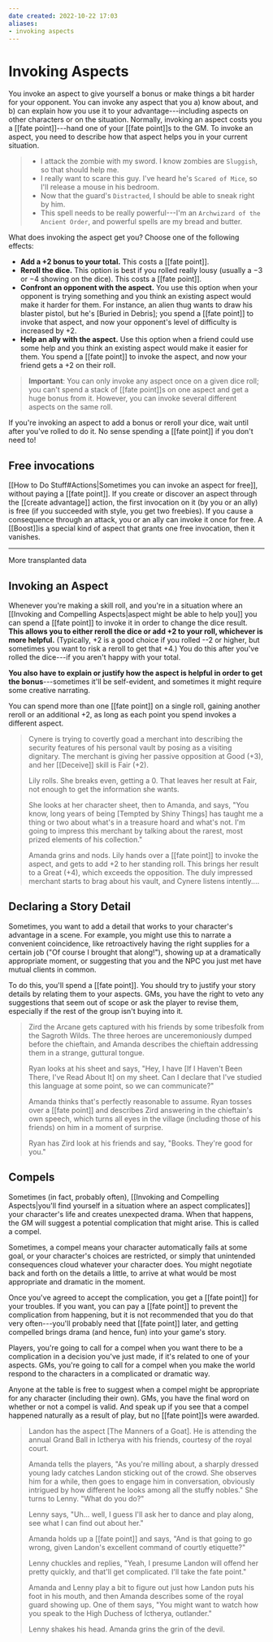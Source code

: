 ```yaml
---
date created: 2022-10-22 17:03
aliases:
- invoking aspects
---
```


# Invoking Aspects

You invoke an aspect to give yourself a bonus or make things a bit harder for your opponent. You can invoke any aspect that you a) know about, and b) can explain how you use it to your advantage---including aspects on other characters or on the situation. Normally, invoking an aspect costs you a [[fate point]]---hand one of your [[fate point]]s to the GM. To invoke an aspect, you need to describe how that aspect helps you in your current situation.

> - I attack the zombie with my sword. I know zombies are  `Sluggish`, so that should help me.
> - I really want to scare this guy. I've heard he's `Scared of Mice`, so I'll release a mouse in his bedroom.
> - Now that the guard's `Distracted`, I should be able to sneak right by him.
> - This spell needs to be really powerful---I'm an `Archwizard of the Ancient Order`, and powerful spells are my bread and butter.

What does invoking the aspect get you? Choose one of the following effects:

- **Add a +2 bonus to your total.** This costs a [[fate point]].
- **Reroll the dice.** This option is best if you rolled really lousy (usually a −3 or −4 showing on the dice). This costs a [[fate point]].
- **Confront an opponent with the aspect.** You use this option when your opponent is trying something and you think an existing aspect   would make it harder for them. For instance, an alien thug wants to draw his blaster pistol, but he's [Buried in Debris]; you   spend a [[fate point]] to invoke that aspect, and now your opponent's level of difficulty is increased by +2.
- **Help an ally with the aspect.** Use this option when a friend could use some help and you think an existing aspect would make it   easier for them. You spend a [[fate point]] to invoke the aspect, and now your friend gets a +2 on their roll.

> **Important**: You can only invoke any aspect once on a given dice roll; you can't spend a stack of [[fate point]]s on one aspect and get a huge bonus from it. However, you can invoke several different aspects on the same roll.

If you're invoking an aspect to add a bonus or reroll your dice, wait until after you've rolled to do it. No sense spending a [[fate point]] if you don't need to!

## Free invocations

[[How to Do Stuff#Actions|Sometimes you can invoke an aspect for free]], without paying a [[fate point]]. If you create or discover an aspect through the [[create advantage]] action, the first invocation on it (by you or an ally) is free (if you succeeded with style, you get two freebies). If you cause a consequence through an attack, you or an ally can invoke it once for free. A [[Boost]]is a special kind of aspect that grants one free invocation, then it vanishes.

---
More transplanted data

## Invoking an Aspect

Whenever you're making a skill roll, and you're in a situation where an [[Invoking and Compelling Aspects|aspect might be able to help you]] you can spend a [[fate point]] to invoke it in order to change the dice result. **This allows you to either reroll the dice or add +2 to your roll, whichever is more helpful.** (Typically, +2 is a good choice if you rolled --2 or higher, but sometimes you want to risk a reroll to get that +4.) You do this after you've rolled the dice---if you aren't happy with your total.

**You also have to explain or justify how the aspect is helpful in order to get the bonus**---sometimes it'll be self-evident, and sometimes it might require some creative narrating.

You can spend more than one [[fate point]] on a single roll, gaining another reroll or an additional +2, as long as each point you spend invokes a different aspect.

> Cynere is trying to covertly goad a merchant into describing the security features of his personal vault by posing as a visiting dignitary. The merchant is giving her passive opposition at Good (+3), and her [[Deceive]] skill is Fair (+2).
>
> Lily rolls. She breaks even, getting a 0. That leaves her result at Fair, not enough to get the information she wants.
>
> She looks at her character sheet, then to Amanda, and says, "You know, long years of being [Tempted by Shiny Things] has taught me a thing or two about what's in a treasure hoard and what's not. I'm going to impress this merchant by talking about the rarest, most prized elements of his collection."
>
> Amanda grins and nods. Lily hands over a [[fate point]] to invoke the aspect, and gets to add +2 to her standing roll. This brings her result to a Great (+4), which exceeds the opposition. The duly impressed merchant starts to brag about his vault, and Cynere listens intently....

## Declaring a Story Detail

Sometimes, you want to add a detail that works to your character's advantage in a scene. For example, you might use this to narrate a convenient coincidence, like retroactively having the right supplies for a certain job ("Of course I brought that along!"), showing up at a dramatically appropriate moment, or suggesting that you and the NPC you just met have mutual clients in common.

To do this, you'll spend a [[fate point]]. You should try to justify your story details by relating them to your aspects. GMs, you have the right to veto any suggestions that seem out of scope or ask the player to revise them, especially if the rest of the group isn't buying into it.

> Zird the Arcane gets captured with his friends by some tribesfolk from the Sagroth Wilds. The three heroes are unceremoniously dumped before the chieftain, and Amanda describes the chieftain addressing them in a strange, guttural tongue.
>
> Ryan looks at his sheet and says, "Hey, I have [If I Haven't Been There, I've Read About It] on my sheet. Can I declare that I've studied this language at some point, so we can communicate?"
>
> Amanda thinks that's perfectly reasonable to assume. Ryan tosses over a [[fate point]] and describes Zird answering in the chieftain's own speech, which turns all eyes in the village (including those of his friends) on him in a moment of surprise.
>
> Ryan has Zird look at his friends and say, "Books. They're good for you."

## Compels

Sometimes (in fact, probably often), [[Invoking and Compelling Aspects|you'll find yourself in a situation where an aspect complicates]]  your character's life and creates unexpected drama. When that happens, the GM will suggest a potential complication that might arise. This is called a compel.

Sometimes, a compel means your character automatically fails at some goal, or your character's choices are restricted, or simply that unintended consequences cloud whatever your character does. You might negotiate back and forth on the details a little, to arrive at what would be most appropriate and dramatic in the moment.

Once you've agreed to accept the complication, you get a [[fate point]] for your troubles. If you want, you can pay a [[fate point]] to prevent the complication from happening, but it is not recommended that you do that very often---you'll probably need that [[fate point]] later, and getting compelled brings drama (and hence, fun) into your game's story.

Players, you're going to call for a compel when you want there to be a complication in a decision you've just made, if it's related to one of your aspects. GMs, you're going to call for a compel when you make the world respond to the characters in a complicated or dramatic way.

Anyone at the table is free to suggest when a compel might be appropriate for any character (including their own). GMs, you have the final word on whether or not a compel is valid. And speak up if you see that a compel happened naturally as a result of play, but no [[fate point]]s were awarded.

> Landon has the aspect [The Manners of a Goat]. He is attending the annual Grand Ball in Ictherya with his friends, courtesy of the royal court.
>
> Amanda tells the players, "As you're milling about, a sharply dressed young lady catches Landon sticking out of the crowd. She observes him for a while, then goes to engage him in conversation, obviously intrigued by how different he looks among all the stuffy nobles." She turns to Lenny. "What do you do?"
>
> Lenny says, "Uh... well, I guess I'll ask her to dance and play along, see what I can find out about her."
>
> Amanda holds up a [[fate point]] and says, "And is that going to go wrong, given Landon's excellent command of courtly etiquette?"
>
> Lenny chuckles and replies, "Yeah, I presume Landon will offend her pretty quickly, and that'll get complicated. I'll take the fate point."
>
> Amanda and Lenny play a bit to figure out just how Landon puts his foot in his mouth, and then Amanda describes some of the royal guard showing up. One of them says, "You might want to watch how you speak to the High Duchess of Ictherya, outlander."
>
> Lenny shakes his head. Amanda grins the grin of the devil.

